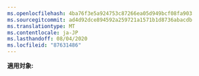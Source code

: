 ```yaml
---
ms.openlocfilehash: 4ba76f3e5a924753c87266ea05d949bcf08fa903
ms.sourcegitcommit: ad4d92dce894592a259721a1571b1d8736abacdb
ms.translationtype: MT
ms.contentlocale: ja-JP
ms.lasthandoff: 08/04/2020
ms.locfileid: "87631486"
---
```

**適用対象:**
